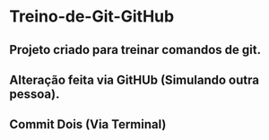 # Treino-de-Git-GitHub
## Projeto criado para treinar comandos de git.
## Alteração feita via GitHUb (Simulando outra pessoa).
## Commit Dois (Via Terminal)
